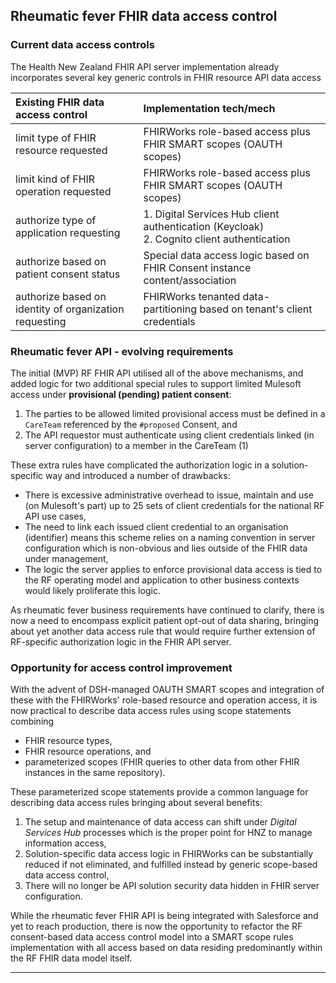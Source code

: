 ## Rheumatic fever FHIR data access control

### Current data access controls

The Health New Zealand FHIR API server implementation already incorporates several key generic controls in FHIR resource API data access

| Existing FHIR data access control | Implementation tech/mech |
|:-----                |:-----           |
| limit type of FHIR resource requested     | FHIRWorks role-based access plus FHIR SMART scopes (OAUTH scopes) |
| limit kind of FHIR operation requested    | FHIRWorks role-based access plus FHIR SMART scopes (OAUTH scopes) |
| authorize type of application requesting | 1. Digital Services Hub client authentication (Keycloak) <br/> 2. Cognito client authentication |
| authorize based on patient consent status | Special data access logic based on FHIR Consent instance content/association |
| authorize based on identity of organization requesting | FHIRWorks tenanted data-partitioning based on tenant's client credentials |

### Rheumatic fever API - evolving requirements

The initial (MVP) RF FHIR API utilised all of the above mechanisms, and added logic for two additional special rules to support limited Mulesoft access under **provisional (pending) patient consent**:

1. The parties to be allowed limited provisional access must be defined in a `CareTeam` referenced by the `#proposed` Consent, and
1. The API requestor must authenticate using client credentials linked (in server configuration) to a member in the CareTeam (1)

These extra rules have complicated the authorization logic in a solution-specific way and introduced a number of drawbacks:  

- There is excessive administrative overhead to issue, maintain and use (on Mulesoft's part) up to 25 sets of client credentials for the national RF API use cases,
- The need to link each issued client credential to an organisation (identifier) means this scheme relies on a naming convention in server configuration which is non-obvious and lies outside of the FHIR data under management,
- The logic the server applies to enforce provisional data access is tied to the RF operating model and application to other business contexts would likely proliferate this logic.

As rheumatic fever business requirements have continued to clarify, there is now a need to encompass explicit patient opt-out of data sharing, bringing about yet another data access rule that would require further extension of RF-specific authorization logic in the FHIR API server.

### Opportunity for access control improvement

With the advent of DSH-managed OAUTH SMART scopes and integration of these with the FHIRWorks' role-based resource and operation access, it is now practical to describe data access rules using scope statements combining

- FHIR resource types,
- FHIR resource operations, and
- parameterized scopes (FHIR queries to other data from other FHIR instances in the same repository).

These parameterized scope statements provide a common language for describing data access rules bringing about several benefits:

1. The setup and maintenance of data access can shift under *Digital Services Hub* processes which is the proper point for HNZ to manage information access,
1. Solution-specific data access logic in FHIRWorks can be substantially reduced if not eliminated, and fulfilled instead by generic scope-based data access control,
1. There will no longer be API solution security data hidden in FHIR server configuration.

While the rheumatic fever FHIR API is being integrated with Salesforce and yet to reach production, there is now the opportunity to refactor the RF consent-based data access control model into a SMART scope rules implementation with all access based on data residing predominantly within the RF FHIR data model itself.

***
